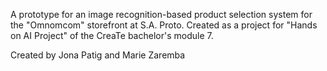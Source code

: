 A prototype for an image recognition-based product selection system for the "Omnomcom" storefront at S.A. Proto.
Created as a project for "Hands on AI Project" of the CreaTe bachelor's module 7. 

Created by Jona Patig and Marie Zaremba
